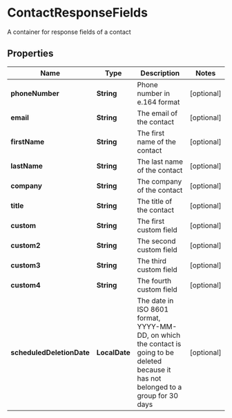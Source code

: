 

# ContactResponseFields

A container for response fields of a contact

## Properties

| Name | Type | Description | Notes |
|------------ | ------------- | ------------- | -------------|
|**phoneNumber** | **String** | Phone number in e.164 format |  [optional] |
|**email** | **String** | The email of the contact |  [optional] |
|**firstName** | **String** | The first name of the contact |  [optional] |
|**lastName** | **String** | The last name of the contact |  [optional] |
|**company** | **String** | The company of the contact |  [optional] |
|**title** | **String** | The title of the contact |  [optional] |
|**custom** | **String** | The first custom field |  [optional] |
|**custom2** | **String** | The second custom field |  [optional] |
|**custom3** | **String** | The third custom field |  [optional] |
|**custom4** | **String** | The fourth custom field |  [optional] |
|**scheduledDeletionDate** | **LocalDate** | The date in ISO 8601 format, YYYY-MM-DD,  on which the contact is going to be deleted  because it has not belonged to a group for 30 days |  [optional] |



